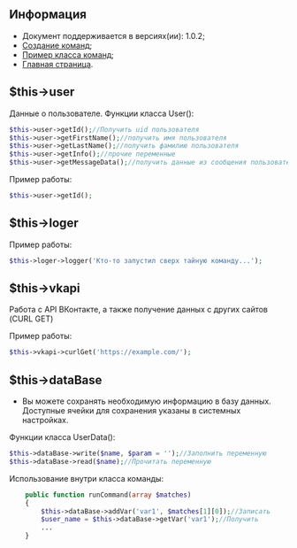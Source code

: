 Информация
------------

* Документ поддерживается в версиях(ии): 1.0.2;
* [Создание команд][2];
* [Пример класса команд][1];
* [Главная страница][0].


$this->user
------------

Данные о пользователе. 
Функции класса User():

```php
$this->user->getId();//Получить uid пользователя
$this->user->getFirstName();//получить имя пользователя
$this->user->getLastName();//получить фамилию пользователя
$this->user->getInfo();//прочие переменные
$this->user->getMessageData();//получить данные из сообщения пользователя
```

Пример работы:

```php
$this->user->getId();
```

$this->loger
------------

Пример работы:
```php
$this->loger->logger('Кто-то запустил сверх тайную команду...');
```

$this->vkapi
------------

Работа с API ВКонтакте, а также получение данных с других сайтов (CURL GET)

Пример работы:

```php
$this->vkapi->curlGet('https://example.com/');
```

$this->dataBase
------------

* Вы можете сохранять необходимую информацию в базу данных.
 Доступные ячейки для сохранения указаны в системных настройках.

Функции класса UserData():

```php
$this->dataBase->write($name, $param = '');//Заполнить переменную
$this->dataBase->read($name);//Прочитать переменную
```

Использование внутри класса команды:
```php
    public function runCommand(array $matches)
    {
        $this->dataBase->addVar('var1', $matches[1][0]);//Записать
        $user_name = $this->dataBase->getVar('var1');//Получить
        ...
    }
```

[0]: index.md
[1]: exampleCommand.md
[2]: CreateCommands.md